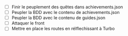 - [ ] Finir le peuplement des quêtes dans achievements.json
- [ ] Peupler la BDD avec le contenu de achievements.json
- [ ] Peupler la BDD avec le contenu de guides.json
- [ ] Attaquer le front
- [ ] Mettre en place les routes en rélflechissant à Turbo